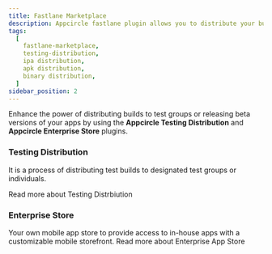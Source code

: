 ```yaml
---
title: Fastlane Marketplace
description: Appcircle fastlane plugin allows you to distribute your builds to testers directly pipeline.
tags:
  [
    fastlane-marketplace,
    testing-distribution,
    ipa distribution,
    apk distribution,
    binary distribution,
  ]
sidebar_position: 2
---
```


Enhance the power of distributing builds to test groups or releasing beta versions of your apps by using the **Appcircle Testing Distribution** and **Appcircle Enterprise Store** plugins.

### Testing Distribution

It is a process of distributing test builds to designated test groups or individuals.

<ContentRef url="/marketplace/fastlane/testing-distribution">
Read more about Testing Distrbiution
</ContentRef>

### Enterprise Store

Your own mobile app store to provide access to in-house apps with a customizable mobile storefront.
<ContentRef url="/marketplace/fastlane/enterprise-store">
Read more about Enterprise App Store
</ContentRef>
